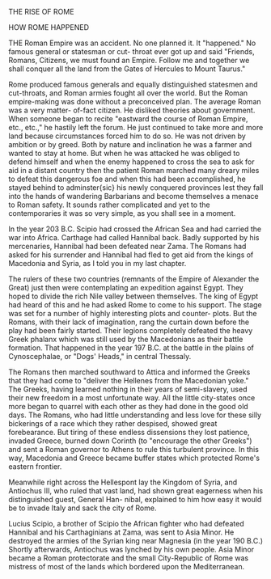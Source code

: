 THE RISE OF ROME

HOW ROME HAPPENED


THE Roman Empire was an accident. No one planned it.
It "happened." No famous general or statesman or cut-
throat ever got up and said "Friends, Romans, Citizens, we
must found an Empire. Follow me and together we shall conquer
all the land from the Gates of Hercules to Mount Taurus."

Rome produced famous generals and equally distinguished
statesmen and cut-throats, and Roman armies fought all over
the world. But the Roman empire-making was done without
a preconceived plan. The average Roman was a very matter-
of-fact citizen. He disliked theories about government. When
someone began to recite "eastward the course of Roman Empire,
etc., etc.," he hastily left the forum. He just continued
to take more and more land because circumstances forced him
to do so. He was not driven by ambition or by greed. Both
by nature and inclination he was a farmer and wanted to stay
at home. But when he was attacked he was obliged to defend
himself and when the enemy happened to cross the sea to ask
for aid in a distant country then the patient Roman marched
many dreary miles to defeat this dangerous foe and when this
had been accomplished, he stayed behind to adminster{sic} his
newly conquered provinces lest they fall into the hands of
wandering Barbarians and become themselves a menace to
Roman safety. It sounds rather complicated and yet to the
contemporaries it was so very simple, as you shall see in a moment.

In the year 203 B.C. Scipio had crossed the African Sea
and had carried the war into Africa. Carthage had called Hannibal
back. Badly supported by his mercenaries, Hannibal
had been defeated near Zama. The Romans had asked for his
surrender and Hannibal had fled to get aid from the kings of
Macedonia and Syria, as I told you in my last chapter.

The rulers of these two countries (remnants of the Empire
of Alexander the Great) just then were contemplating an
expedition against Egypt. They hoped to divide the rich Nile
valley between themselves. The king of Egypt had heard of
this and he had asked Rome to come to his support. The stage
was set for a number of highly interesting plots and counter-
plots. But the Romans, with their lack of imagination, rang
the curtain down before the play had been fairly started.
Their legions completely defeated the heavy Greek phalanx
which was still used by the Macedonians as their battle formation.
That happened in the year 197 B.C. at the battle in the
plains of Cynoscephalae, or "Dogs' Heads," in central Thessaly.

The Romans then marched southward to Attica and informed
the Greeks that they had come to "deliver the Hellenes
from the Macedonian yoke." The Greeks, having learned
nothing in their years of semi-slavery, used their new freedom
in a most unfortunate way. All the little city-states once more
began to quarrel with each other as they had done in the good
old days. The Romans, who had little understanding and less
love for these silly bickerings of a race which they rather despised,
showed great forebearance. But tiring of these endless
dissensions they lost patience, invaded Greece, burned down
Corinth (to "encourage the other Greeks") and sent a Roman
governor to Athens to rule this turbulent province. In this
way, Macedonia and Greece became buffer states which protected
Rome's eastern frontier.

Meanwhile right across the Hellespont lay the Kingdom of
Syria, and Antiochus III, who ruled that vast land, had shown
great eagerness when his distinguished guest, General Han-
nibal, explained to him how easy it would be to invade Italy
and sack the city of Rome.

Lucius Scipio, a brother of Scipio the African fighter who
had defeated Hannibal and his Carthaginians at Zama, was
sent to Asia Minor. He destroyed the armies of the Syrian
king near Magnesia (in the year 190 B.C.) Shortly afterwards,
Antiochus was lynched by his own people. Asia Minor
became a Roman protectorate and the small City-Republic of
Rome was mistress of most of the lands which bordered upon
the Mediterranean.
